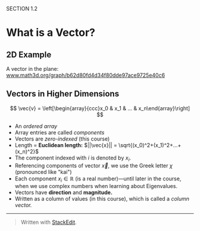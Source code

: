 SECTION 1.2
# What is a Vector?

## 2D Example

A vector in the plane:
www.math3d.org/graph/b62d80fd4d34f80dde97ace9725e40c6



## Vectors in Higher Dimensions

$$
\vec{v} = \left[\begin{array}{ccc}x_0 & x_1 & ... & x_n\end{array}\right]
$$

* An *ordered array*
* Array entries are called *components*
* Vectors are *zero-indexed* (this course)
* Length = **Euclidean length:** $||\vec{x}|| = \sqrt{(x_0)^2+(x_1)^2+...+(x_n)^2}$
* The component indexed with $i$ is denoted by $x_i$.
* Referencing components of vector $\vec{x}$, we use the Greek letter $\chi$ (pronounced like "kai")
* Each component $x_i \in \mathbb{R}$ (is a real number)&mdash;until later in the course, when we use complex numbers when learning about Eigenvalues.
* Vectors have **direction** and **magnitude.**
* Written as a column of values (in this course), which is called a *column vector.*



---
> Written with [StackEdit](https://stackedit.io/).
<!--stackedit_data:
eyJoaXN0b3J5IjpbNDQwMzUyMTI2XX0=
-->